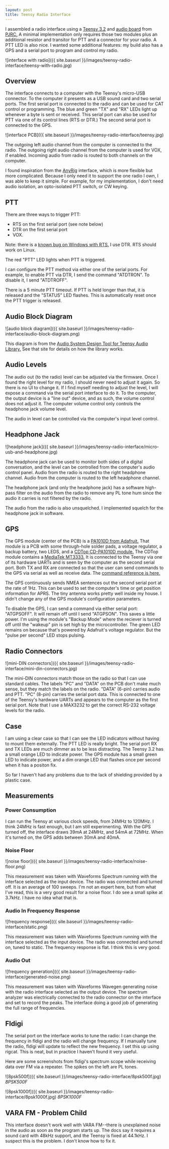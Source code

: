 ```yaml
---
layout: post
title: Teensy Radio Interface
---
```


I assembled a radio interface using a [Teensy 3.2](https://www.pjrc.com/store/teensy32.html) and [audio board](https://www.pjrc.com/store/teensy3_audio.html) from [PJRC.](https://www.pjrc.com/)
A minimal implementation only requires those two modules plus an additional resistor and transitor for PTT and a connector for your radio.
A PTT LED is also nice.
I wanted some additional features: my build also has a GPS and a serial port to program and control my radio.

![interface with radio]({{ site.baseurl }}/images/teensy-radio-interface/teensy-with-radio.jpg)

## Overview

The interface connects to a computer with the Teensy's micro-USB connector.
To the computer it presents as a USB sound card and two serial ports.
The first serial port is connected to the radio and can be used for CAT control or programming.
The blue and green "TX" and "RX" LEDs light up whenever a byte is sent or received.
This serial port can also be used for PTT via one of its control lines (RTS or DTR.)
The second serial port is connected to the GPS.

![interface PCB]({{ site.baseurl }}/images/teensy-radio-interface/teensy.jpg)

The outgoing left audio channel from the computer is connected to the radio.
The outgoing right audio channel from the computer is used for VOX, if enabled.
Incoming audio from radio is routed to both channels on the computer.

I found inspiration from the [AnyRig](http://www.kk5jy.net/AnyRig-v1/) interface, which is more flexible but more complicated.
Because I only need it to support the one radio I own, I was able to keep it simple.
For example, for my implementation, I don't need audio isolation, an opto-isolated PTT switch, or CW keying.

## PTT

There are three ways to trigger PTT:
- RTS on the first serial port (see note below)
- DTR on the first serial port
- VOX.

Note: there is a [known bug on Windows with RTS.](https://forum.pjrc.com/threads/65829-Serial-rts()-on-Teensy-3-2?p=266761&viewfull=1#post266761)
I use DTR.
RTS should work on Linux.

The red "PTT" LED lights when PTT is triggered.

I can configure the PTT method via either one of the serial ports.
For example, to enable PTT via DTR, I send the command "ATDTRON".
To disable it, I send "ATDTROFF".

There is a 5 minute PTT timeout.
If PTT is held longer than that, it is released and the "STATUS" LED flashes.
This is automatically reset once the PTT trigger is released.

## Audio Block Diagram

![audio block diagram]({{ site.baseurl }}/images/teensy-radio-interface/audio-block-diagram.png)

This diagram is from the [Audio System Design Tool for Teensy Audio Library.](https://www.pjrc.com/teensy/gui/?info=AudioControlSGTL5000)
See that site for details on how the library works.

## Audio Levels

The audio out (to the radio) level can be adjusted via the firmware.
Once I found the right level for my radio, I should never need to adjust it again.
So there is no UI to change it.
If I find myself needing to adjust the level, I will expose a command via the serial port interface to do it.
To the computer, the output device is a "line out" device, and as such, the volume control does not adjust it.
The computer volume control only controls the headphone jack volume level.

The audio in level can be controlled via the computer's input level control.

## Headphone Jack

![headphone jack]({{ site.baseurl }}/images/teensy-radio-interface/micro-usb-and-headphone.jpg)

The headphone jack can be used to monitor both sides of a digital conversation, and the level can be controlled from the computer's audio control panel.
Audio from the radio is routed to the right headphone channel.
Audio from the computer is routed to the left headphone channel.

The headphone jack (and only the headphone jack) has a software high-pass filter on the audio from the radio to remove any PL tone hum since the audio it carries is not filtered by the radio.

The audio from the radio is also unsquelched.
I implemented squelch for the headphone jack in software.

## GPS

The GPS module (center of the PCB) is a [PA1010D from Adafruit.](https://www.adafruit.com/product/4415)
That module is a PCB with some through-hole solder pads, a voltage regulator, a backup battery, two LEDS, and a [CDTop CD-PA1010D module.](https://cdn-learn.adafruit.com/assets/assets/000/084/295/original/CD_PA1010D_Datasheet_v.03.pdf?1573833002)
The CDTop module contains a [MediaTek MT3333.](https://labs.mediatek.com/en/chipset/MT3333)
It is connected to the Teensy via one of its hardware UARTs and is seen by the computer as the second serial port.
Both TX and RX are connected so that the user can send commands to the GPS via serial as well as receive data.
The [command reference is here.](https://cdn-shop.adafruit.com/datasheets/PMTK_A11.pdf)

The GPS continuously sends NMEA sentences out the second serial port at the rate of 1Hz.
This can be used to set the computer's time or get position information for APRS.
The tiny antenna works pretty well inside my house.
I didn't change any of the GPS module's configuration parameters.

To disable the GPS, I can send a command via either serial port: "ATGPSOFF".
It will remain off until I send "ATGPSON".
This saves a little power.
I'm using the module's "Backup Mode" where the reciever is turned off until the "wakeup" pin is set high by the microcontroller.
The green LED remains on because that's powered by Adafruit's voltage regulator.
But the "pulse per second" LED stops pulsing.

## Radio Connectors

![mini-DIN connectors]({{ site.baseurl }}/images/teensy-radio-interface/mini-din-connectors.jpg)

The mini-DIN connectors match those on the radio so that I can use standard cables.
The labels "PC" and "DATA" on the PCB don't make much sense, but they match the labels on the radio.
"DATA" (6-pin) carries audio and PTT.
"PC" (8-pin) carries the serial port data.
This is connected to one of the Teensy's hardware UARTs and appears to the computer as the first serial port.
Note that I use a MAX3232 to get the correct RS-232 voltage levels for the radio.

## Case

I am using a clear case so that I can see the LED indicators without having to mount them externally.
The PTT LED is really bright.
The serial port RX and TX LEDs are much dimmer as to be less distracting.
The Teensy 3.2 has a small orange LED to indicate power.
The GPS module has a small green LED to indicate power, and a dim orange LED that flashes once per second when it has a positon fix.

So far I haven't had any problems due to the lack of shielding provided by a plastic case.

## Measurements

### Power Consumption

I can run the Teensy at various clock speeds, from 24MHz to 120MHz.
I think 24MHz is fast enough, but I am still experimenting.
With the GPS turned off, the interface draws 39mA at 24MHz, and 54mA at 72MHz.
When it's turned on, the GPS adds between 30mA and 40mA.

### Noise Floor

![noise floor]({{ site.baseurl }}/images/teensy-radio-interface/noise-floor.png)

This measurement was taken with Waveforms Spectrum running with the interface selected as the input device.
The radio was connected and turned off.
It is an average of 100 sweeps.
I'm not an expert here, but from what I've read, this is a very good result for a noise floor.
I do see a small spike at 3.7kHz.
I have no idea what that is.

### Audio In Frequency Response

![frequency response]({{ site.baseurl }}/images/teensy-radio-interface/static.png)

This measurement was taken with Waveforms Spectrum running with the interface selected as the input device.
The radio was connected and turned on, tuned to static.
The frequency response is flat.
I think this is very good.

### Audio Out

![frequency generation]({{ site.baseurl }}/images/teensy-radio-interface/generated-noise.png)

This measurement was taken with Waveforms Wavegen generating noise with the radio interface selected as the output device.
The spectrum analyzer was electrically connected to the radio connector on the interface and set to record the peaks.
The interface doing a good job of generating the full range of frequencies.

## Fldigi

The serial port on the interface works to tune the radio: I can change the frequency in fldigi and the radio will change frequency.
If I manually tune the radio, fldigi will update to reflect the new frequency.
I set this up using rigcat.
This is neat, but in practice I haven't found it very useful.

Here are some screenshots from fldigi's spectrum scope while receiving data over FM via a repeater. The spikes on the left are PL tones.

![8psk500f]({{ site.baseurl }}/images/teensy-radio-interface/8psk500f.jpg)
*8PSK500F*

![8psk1000f]({{ site.baseurl }}/images/teensy-radio-interface/8psk1000f.jpg)
*8PSK1000F*

## VARA FM - Problem Child

This interface doesn't work well with VARA FM--there is unexplained noise in the audio as soon as the program starts up.
The docs say it requires a sound card with 48kHz support, and the Teensy is fixed at 44.1kHz.
I suspect this is the problem.
I don't know how to fix it.

